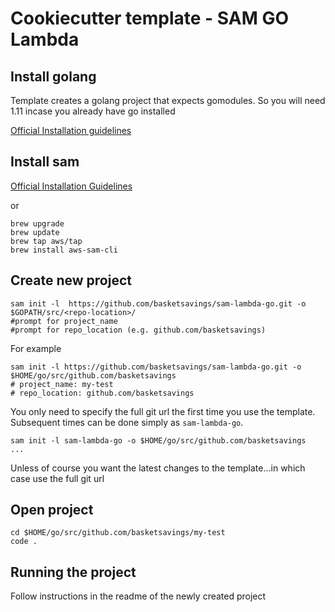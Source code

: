 # Cookiecutter template - SAM GO Lambda

## Install golang
Template creates a golang project that expects gomodules.  So you will need 1.11 incase you already have go installed

<a href="https://golang.org/dl/">Official Installation guidelines</a>

## Install sam

<a href="https://docs.aws.amazon.com/serverless-application-model/latest/developerguide/serverless-sam-cli-install.html">Official Installation Guidelines</a>

or

```text
brew upgrade
brew update
brew tap aws/tap
brew install aws-sam-cli
```

## Create new project

```text
sam init -l  https://github.com/basketsavings/sam-lambda-go.git -o $GOPATH/src/<repo-location>/
#prompt for project_name
#prompt for repo_location (e.g. github.com/basketsavings)

```

For example

```text
sam init -l https://github.com/basketsavings/sam-lambda-go.git -o $HOME/go/src/github.com/basketsavings
# project_name: my-test
# repo_location: github.com/basketsavings
```

You only need to specify the full git url the first time you use the template.  Subsequent times can be done simply as ```sam-lambda-go```.

```text
sam init -l sam-lambda-go -o $HOME/go/src/github.com/basketsavings
...
```

Unless of course you want the latest changes to the template...in which case use the full git url

## Open project

```text
cd $HOME/go/src/github.com/basketsavings/my-test
code .
```

## Running the project

Follow instructions in the readme of the newly created project
